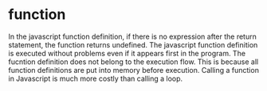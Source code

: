# function

In the javascript function definition, if there is no expression after the return statement, the function returns undefined.
The javascript function definition is executed without problems even if it appears first in the program.
The fucntion definition does not belong to the execution flow.
This is because all function definitions are put into memory before execution.
Calling a function in Javascript is much more costly than calling a loop.
